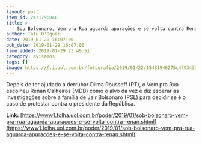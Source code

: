 ```yaml
---
layout: post
item_id: 2471796046
title: >-
    Sob Bolsonaro, Vem pra Rua aguarda apurações e se volta contra Renan
author: Tatu D'Oquei
date: 2019-01-29 16:07:00
pub_date: 2019-01-29 16:07:00
time_added: 2019-01-29 23:49:51
category: avisamos
tags: []
image: https://f.i.uol.com.br/fotografia/2019/01/22/15481946275c47934337d53_1548194627_3x2_rt.jpg
---
```


Depois de ter ajudado a derrubar Dilma Rousseff (PT), o Vem pra Rua escolheu Renan Calheiros (MDB) como o alvo da vez e diz esperar as investigações sobre a família de Jair Bolsonaro (PSL) para decidir se é o caso de protestar contra o presidente da República.

**Link:** [https://www1.folha.uol.com.br/poder/2019/01/sob-bolsonaro-vem-pra-rua-aguarda-apuracoes-e-se-volta-contra-renan.shtml](https://www1.folha.uol.com.br/poder/2019/01/sob-bolsonaro-vem-pra-rua-aguarda-apuracoes-e-se-volta-contra-renan.shtml)


